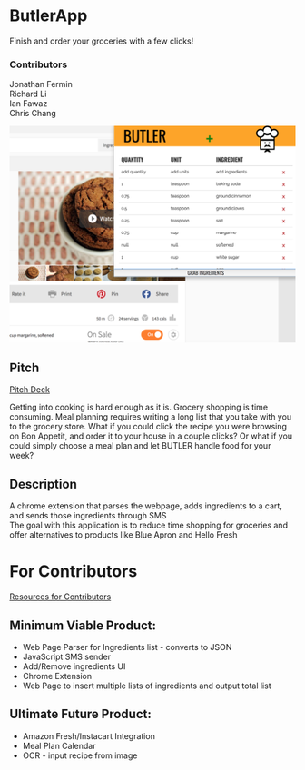 # ButlerApp
Finish and order your groceries with a few clicks!

### Contributors
Jonathan Fermin <br />
Richard Li <br />
Ian Fawaz <br />
Chris Chang <br />

![alt text](./documentation/draft1.png)

## Pitch
[Pitch Deck](https://docs.google.com/presentation/d/1oPtpFimSSBVMaGy5ftRDz7ZkC8TUZFRyG5sHph614Xc/edit?usp=sharing)

Getting into cooking is hard enough as it is. Grocery shopping is time consuming. Meal planning requires writing a long list that you take with you to the grocery store.
What if you could click the recipe you were browsing on Bon Appetit, and order it to your house in a couple clicks?
Or what if you could simply choose a meal plan and let BUTLER handle food for your week?

## Description
A chrome extension that parses the webpage, adds ingredients to a cart, and sends those ingredients through SMS <br />
The goal with this application is to reduce time shopping for groceries and offer alternatives to products like Blue Apron and Hello Fresh

# For Contributors
[Resources for Contributors](https://docs.google.com/document/d/1pGthwhb2tpnO3fkfjI2ebDyEYntzosrxdalqrolCI2U/edit?usp=sharing)

## Minimum Viable Product:
- Web Page Parser for Ingredients list - converts to JSON
- JavaScript SMS sender
- Add/Remove ingredients UI
- Chrome Extension
- Web Page to insert multiple lists of ingredients and output total list

## Ultimate Future Product:
- Amazon Fresh/Instacart Integration
- Meal Plan Calendar
- OCR - input recipe from image

